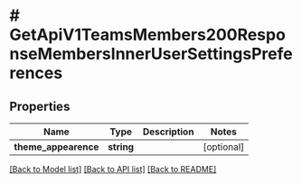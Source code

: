 # # GetApiV1TeamsMembers200ResponseMembersInnerUserSettingsPreferences

## Properties

Name | Type | Description | Notes
------------ | ------------- | ------------- | -------------
**theme_appearence** | **string** |  | [optional]

[[Back to Model list]](../../README.md#models) [[Back to API list]](../../README.md#endpoints) [[Back to README]](../../README.md)
